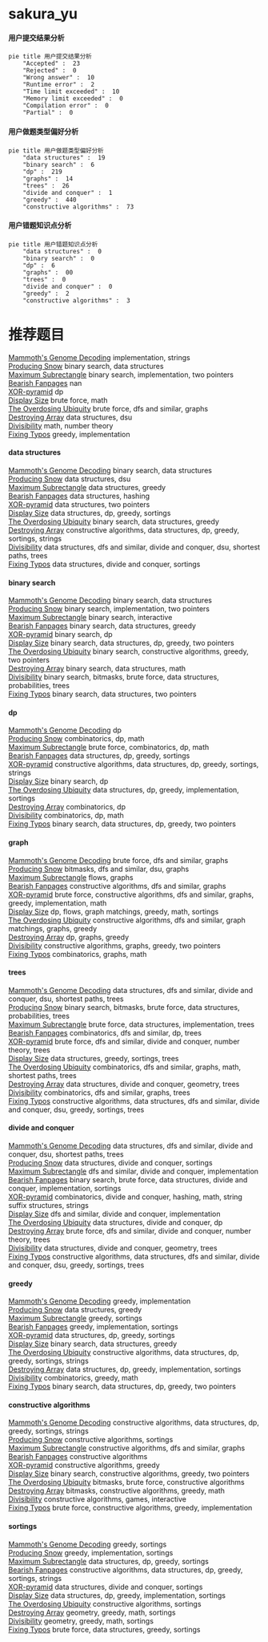 # sakura_yu
<!-- tabs:start -->
#### **用户提交结果分析**

```mermaid
pie title 用户提交结果分析
    "Accepted" :  23
    "Rejected" :  0
    "Wrong answer" :  10
    "Runtime error" :  2
    "Time limit exceeded" :  10
    "Memory limit exceeded" :  0
    "Compilation error" :  0
    "Partial" :  0
```
#### **用户做题类型偏好分析**

```mermaid
pie title 用户做题类型偏好分析
    "data structures" :  19
    "binary search" :  6
    "dp" :  219
    "graphs" :  14
    "trees" :  26
    "divide and conquer" :  1
    "greedy" :  440
    "constructive algorithms" :  73
```
#### **用户错题知识点分析**

```mermaid
pie title 用户错题知识点分析
    "data structures" :  0
    "binary search" :  0
    "dp" :  6
    "graphs" :  00
    "trees" :  0
    "divide and conquer" :  0
    "greedy" :  2
    "constructive algorithms" :  3
```
<!-- tabs:end -->
# 推荐题目
[Mammoth's Genome Decoding](http://codeforces.com/problemset/problem/747/B)		implementation,
                        strings		  
[Producing Snow](http://codeforces.com/problemset/problem/923/B)		binary search,
                        data structures		  
[Maximum Subrectangle](http://codeforces.com/problemset/problem/1060/C)		binary search,
                        implementation,
                        two pointers		  
[Bearish Fanpages](http://codeforces.com/problemset/problem/643/D)		nan		  
[XOR-pyramid](https://codeforces.com/contest/984/problem/D)		dp		  
[Display Size](http://codeforces.com/problemset/problem/747/A)		brute force,
                        math		  
[The Overdosing Ubiquity](http://codeforces.com/problemset/problem/869/D)		brute force,
                        dfs and similar,
                        graphs		  
[Destroying Array](http://codeforces.com/problemset/problem/722/C)		data structures,
                        dsu		  
[Divisibility](http://codeforces.com/problemset/problem/630/J)		math,
                        number theory		  
[Fixing Typos](http://codeforces.com/problemset/problem/363/C)		greedy,
                        implementation		  
<!-- tabs:start -->
#### **data structures**
[Mammoth's Genome Decoding](http://codeforces.com/problemset/problem/923/B)		binary search,
                        data structures		  
[Producing Snow](http://codeforces.com/problemset/problem/722/C)		data structures,
                        dsu		  
[Maximum Subrectangle](http://codeforces.com/problemset/problem/935/F)		data structures,
                        greedy		  
[Bearish Fanpages](http://codeforces.com/problemset/problem/869/E)		data structures,
                        hashing		  
[XOR-pyramid](http://codeforces.com/problemset/problem/1195/E)		data structures,
                        two pointers		  
[Display Size](http://codeforces.com/problemset/problem/1253/E)		data structures,
                        dp,
                        greedy,
                        sortings		  
[The Overdosing Ubiquity](http://codeforces.com/problemset/problem/1469/F)		binary search,
                        data structures,
                        greedy		  
[Destroying Array](http://codeforces.com/problemset/problem/5/C)		constructive algorithms,
                        data structures,
                        dp,
                        greedy,
                        sortings,
                        strings		  
[Divisibility](http://codeforces.com/problemset/problem/936/E)		data structures,
                        dfs and similar,
                        divide and conquer,
                        dsu,
                        shortest paths,
                        trees		  
[Fixing Typos](http://codeforces.com/problemset/problem/459/D)		data structures,
                        divide and conquer,
                        sortings		  
#### **binary search**
[Mammoth's Genome Decoding](http://codeforces.com/problemset/problem/923/B)		binary search,
                        data structures		  
[Producing Snow](http://codeforces.com/problemset/problem/1060/C)		binary search,
                        implementation,
                        two pointers		  
[Maximum Subrectangle](http://codeforces.com/problemset/problem/809/B)		binary search,
                        interactive		  
[Bearish Fanpages](http://codeforces.com/problemset/problem/1469/F)		binary search,
                        data structures,
                        greedy		  
[XOR-pyramid](https://codeforces.com/contest/1247/problem/E)		binary search,
                        dp		  
[Display Size](http://codeforces.com/problemset/problem/1492/C)		binary search,
                        data structures,
                        dp,
                        greedy,
                        two pointers		  
[The Overdosing Ubiquity](http://codeforces.com/problemset/problem/1463/D)		binary search,
                        constructive algorithms,
                        greedy,
                        two pointers		  
[Destroying Array](http://codeforces.com/problemset/problem/1490/G)		binary search,
                        data structures,
                        math		  
[Divisibility](http://codeforces.com/problemset/problem/1479/D)		binary search,
                        bitmasks,
                        brute force,
                        data structures,
                        probabilities,
                        trees		  
[Fixing Typos](http://codeforces.com/problemset/problem/1436/E)		binary search,
                        data structures,
                        two pointers		  
#### **dp**
[Mammoth's Genome Decoding](https://codeforces.com/contest/984/problem/D)		dp		  
[Producing Snow](http://codeforces.com/problemset/problem/553/A)		combinatorics,
                        dp,
                        math		  
[Maximum Subrectangle](http://codeforces.com/problemset/problem/747/F)		brute force,
                        combinatorics,
                        dp,
                        math		  
[Bearish Fanpages](http://codeforces.com/problemset/problem/1253/E)		data structures,
                        dp,
                        greedy,
                        sortings		  
[XOR-pyramid](http://codeforces.com/problemset/problem/5/C)		constructive algorithms,
                        data structures,
                        dp,
                        greedy,
                        sortings,
                        strings		  
[Display Size](https://codeforces.com/contest/1247/problem/E)		binary search,
                        dp		  
[The Overdosing Ubiquity](https://codeforces.com/contest/528/problem/B)		data structures,
                        dp,
                        greedy,
                        implementation,
                        sortings		  
[Destroying Array](http://codeforces.com/problemset/problem/1036/C)		combinatorics,
                        dp		  
[Divisibility](http://codeforces.com/problemset/problem/1422/C)		combinatorics,
                        dp,
                        math		  
[Fixing Typos](http://codeforces.com/problemset/problem/1492/C)		binary search,
                        data structures,
                        dp,
                        greedy,
                        two pointers		  
#### **graph**
[Mammoth's Genome Decoding](http://codeforces.com/problemset/problem/869/D)		brute force,
                        dfs and similar,
                        graphs		  
[Producing Snow](http://codeforces.com/problemset/problem/986/C)		bitmasks,
                        dfs and similar,
                        dsu,
                        graphs		  
[Maximum Subrectangle](http://codeforces.com/problemset/problem/132/E)		flows,
                        graphs		  
[Bearish Fanpages](http://codeforces.com/problemset/problem/1477/D)		constructive algorithms,
                        dfs and similar,
                        graphs		  
[XOR-pyramid](http://codeforces.com/problemset/problem/1487/C)		brute force,
                        constructive algorithms,
                        dfs and similar,
                        graphs,
                        greedy,
                        implementation,
                        math		  
[Display Size](http://codeforces.com/problemset/problem/1437/C)		dp,
                        flows,
                        graph matchings,
                        greedy,
                        math,
                        sortings		  
[The Overdosing Ubiquity](http://codeforces.com/problemset/problem/1470/D)		constructive algorithms,
                        dfs and similar,
                        graph matchings,
                        graphs,
                        greedy		  
[Destroying Array](http://codeforces.com/problemset/problem/1476/C)		dp,
                        graphs,
                        greedy		  
[Divisibility](http://codeforces.com/problemset/problem/1304/D)		constructive algorithms,
                        graphs,
                        greedy,
                        two pointers		  
[Fixing Typos](http://codeforces.com/problemset/problem/1475/C)		combinatorics,
                        graphs,
                        math		  
#### **trees**
[Mammoth's Genome Decoding](http://codeforces.com/problemset/problem/936/E)		data structures,
                        dfs and similar,
                        divide and conquer,
                        dsu,
                        shortest paths,
                        trees		  
[Producing Snow](http://codeforces.com/problemset/problem/1479/D)		binary search,
                        bitmasks,
                        brute force,
                        data structures,
                        probabilities,
                        trees		  
[Maximum Subrectangle](http://codeforces.com/problemset/problem/1511/C)		brute force,
                        data structures,
                        implementation,
                        trees		  
[Bearish Fanpages](http://codeforces.com/problemset/problem/1499/F)		combinatorics,
                        dfs and similar,
                        dp,
                        trees		  
[XOR-pyramid](http://codeforces.com/problemset/problem/1491/E)		brute force,
                        dfs and similar,
                        divide and conquer,
                        number theory,
                        trees		  
[Display Size](http://codeforces.com/problemset/problem/1466/D)		data structures,
                        greedy,
                        sortings,
                        trees		  
[The Overdosing Ubiquity](http://codeforces.com/problemset/problem/1495/D)		combinatorics,
                        dfs and similar,
                        graphs,
                        math,
                        shortest paths,
                        trees		  
[Destroying Array](http://codeforces.com/problemset/problem/1303/G)		data structures,
                        divide and conquer,
                        geometry,
                        trees		  
[Divisibility](http://codeforces.com/problemset/problem/1454/E)		combinatorics,
                        dfs and similar,
                        graphs,
                        trees		  
[Fixing Typos](http://codeforces.com/problemset/problem/1494/D)		constructive algorithms,
                        data structures,
                        dfs and similar,
                        divide and conquer,
                        dsu,
                        greedy,
                        sortings,
                        trees		  
#### **divide and conquer**
[Mammoth's Genome Decoding](http://codeforces.com/problemset/problem/936/E)		data structures,
                        dfs and similar,
                        divide and conquer,
                        dsu,
                        shortest paths,
                        trees		  
[Producing Snow](http://codeforces.com/problemset/problem/459/D)		data structures,
                        divide and conquer,
                        sortings		  
[Maximum Subrectangle](http://codeforces.com/problemset/problem/1490/D)		dfs and similar,
                        divide and conquer,
                        implementation		  
[Bearish Fanpages](http://codeforces.com/problemset/problem/1461/D)		binary search,
                        brute force,
                        data structures,
                        divide and conquer,
                        implementation,
                        sortings		  
[XOR-pyramid](http://codeforces.com/problemset/problem/1466/G)		combinatorics,
                        divide and conquer,
                        hashing,
                        math,
                        string suffix structures,
                        strings		  
[Display Size](http://codeforces.com/problemset/problem/1490/D)		dfs and similar,
                        divide and conquer,
                        implementation		  
[The Overdosing Ubiquity](https://codeforces.com/contest/1483/problem/C)		data structures,
                        divide and conquer,
                        dp		  
[Destroying Array](http://codeforces.com/problemset/problem/1491/E)		brute force,
                        dfs and similar,
                        divide and conquer,
                        number theory,
                        trees		  
[Divisibility](http://codeforces.com/problemset/problem/1303/G)		data structures,
                        divide and conquer,
                        geometry,
                        trees		  
[Fixing Typos](http://codeforces.com/problemset/problem/1494/D)		constructive algorithms,
                        data structures,
                        dfs and similar,
                        divide and conquer,
                        dsu,
                        greedy,
                        sortings,
                        trees		  
#### **greedy**
[Mammoth's Genome Decoding](http://codeforces.com/problemset/problem/363/C)		greedy,
                        implementation		  
[Producing Snow](http://codeforces.com/problemset/problem/935/F)		data structures,
                        greedy		  
[Maximum Subrectangle](http://codeforces.com/problemset/problem/651/B)		greedy,
                        sortings		  
[Bearish Fanpages](http://codeforces.com/problemset/problem/1183/G)		greedy,
                        implementation,
                        sortings		  
[XOR-pyramid](http://codeforces.com/problemset/problem/1253/E)		data structures,
                        dp,
                        greedy,
                        sortings		  
[Display Size](http://codeforces.com/problemset/problem/1469/F)		binary search,
                        data structures,
                        greedy		  
[The Overdosing Ubiquity](http://codeforces.com/problemset/problem/5/C)		constructive algorithms,
                        data structures,
                        dp,
                        greedy,
                        sortings,
                        strings		  
[Destroying Array](https://codeforces.com/contest/528/problem/B)		data structures,
                        dp,
                        greedy,
                        implementation,
                        sortings		  
[Divisibility](http://codeforces.com/problemset/problem/1178/C)		combinatorics,
                        greedy,
                        math		  
[Fixing Typos](http://codeforces.com/problemset/problem/1492/C)		binary search,
                        data structures,
                        dp,
                        greedy,
                        two pointers		  
#### **constructive algorithms**
[Mammoth's Genome Decoding](http://codeforces.com/problemset/problem/5/C)		constructive algorithms,
                        data structures,
                        dp,
                        greedy,
                        sortings,
                        strings		  
[Producing Snow](http://codeforces.com/problemset/problem/1312/B)		constructive algorithms,
                        sortings		  
[Maximum Subrectangle](http://codeforces.com/problemset/problem/1477/D)		constructive algorithms,
                        dfs and similar,
                        graphs		  
[Bearish Fanpages](http://codeforces.com/problemset/problem/1208/C)		constructive algorithms		  
[XOR-pyramid](http://codeforces.com/problemset/problem/1493/A)		constructive algorithms,
                        greedy		  
[Display Size](http://codeforces.com/problemset/problem/1463/D)		binary search,
                        constructive algorithms,
                        greedy,
                        two pointers		  
[The Overdosing Ubiquity](https://codeforces.com/contest/1456/problem/B)		bitmasks,
                        brute force,
                        constructive algorithms		  
[Destroying Array](http://codeforces.com/problemset/problem/1492/D)		bitmasks,
                        constructive algorithms,
                        greedy,
                        math		  
[Divisibility](https://codeforces.com/contest/1504/problem/D)		constructive algorithms,
                        games,
                        interactive		  
[Fixing Typos](https://codeforces.com/contest/1483/problem/A)		brute force,
                        constructive algorithms,
                        greedy,
                        implementation		  
#### **sortings**
[Mammoth's Genome Decoding](http://codeforces.com/problemset/problem/651/B)		greedy,
                        sortings		  
[Producing Snow](http://codeforces.com/problemset/problem/1183/G)		greedy,
                        implementation,
                        sortings		  
[Maximum Subrectangle](http://codeforces.com/problemset/problem/1253/E)		data structures,
                        dp,
                        greedy,
                        sortings		  
[Bearish Fanpages](http://codeforces.com/problemset/problem/5/C)		constructive algorithms,
                        data structures,
                        dp,
                        greedy,
                        sortings,
                        strings		  
[XOR-pyramid](http://codeforces.com/problemset/problem/459/D)		data structures,
                        divide and conquer,
                        sortings		  
[Display Size](https://codeforces.com/contest/528/problem/B)		data structures,
                        dp,
                        greedy,
                        implementation,
                        sortings		  
[The Overdosing Ubiquity](http://codeforces.com/problemset/problem/1312/B)		constructive algorithms,
                        sortings		  
[Destroying Array](https://codeforces.com/contest/1496/problem/C)		geometry,
                        greedy,
                        math,
                        sortings		  
[Divisibility](http://codeforces.com/problemset/problem/1495/A)		geometry,
                        greedy,
                        math,
                        sortings		  
[Fixing Typos](http://codeforces.com/problemset/problem/1497/A)		brute force,
                        data structures,
                        greedy,
                        sortings		  
<!-- tabs:end -->
